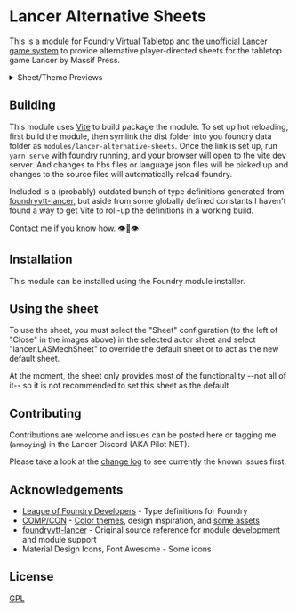 # Lancer Alternative Sheets
This is a module for [Foundry Virtual Tabletop](https://foundryvtt.com/) and the [unofficial Lancer game system](https://github.com/Eranziel/foundryvtt-lancer) to provide alternative player-directed sheets for the tabletop game Lancer by Massif Press.

<details markdown="1">
  <summary>Sheet/Theme Previews</summary>
  <details markdown="1">
    <summary>GMS</summary>
    <img src="https://github.com/annoyedb/lancer-alternative-sheets/blob/master/docs/GMS.png?raw=true"/>
  </details>
  <details markdown="1">
    <summary>IPS-N</summary>
    <img src="https://github.com/annoyedb/lancer-alternative-sheets/blob/master/docs/IPS-N.png?raw=true"/>
  </details>
  <details markdown="1">
    <summary>SSC</summary>
    <img src="https://github.com/annoyedb/lancer-alternative-sheets/blob/master/docs/SSC.png?raw=true"/>
  </details>
  <details markdown="1">
    <summary>HORUS</summary>
    <img src="https://github.com/annoyedb/lancer-alternative-sheets/blob/master/docs/HORUS.png?raw=true"/>
  </details>
  <details markdown="1">
    <summary>HA</summary>
    <img src="https://github.com/annoyedb/lancer-alternative-sheets/blob/master/docs/HA.png"/>
  </details>
  <details markdown="1">
    <summary>MSMC</summary>
    <img src="https://github.com/annoyedb/lancer-alternative-sheets/blob/master/docs/MSMC.png?raw=true"/>
  </details>
  <details markdown="1">
    <summary>GALSIM</summary>
    <img src="https://github.com/annoyedb/lancer-alternative-sheets/blob/master/docs/GALSIM.png?raw=true"/>
  </details>
</details>

## Building
This module uses [Vite](https://vite.dev/guide/) to build package the module.  To set up hot reloading, first build the module, then symlink the dist folder into you foundry data folder as `modules/lancer-alternative-sheets`.  Once the link is set up, run `yarn serve` with foundry running, and your browser will open to the vite dev server.  And changes to hbs files or language json files will be picked up and changes to the source files will automatically reload foundry.

Included is a (probably) outdated bunch of type definitions generated from [foundryvtt-lancer](https://github.com/Eranziel/foundryvtt-lancer), but aside from some globally defined constants I haven't found a way to get Vite to roll-up the definitions in a working build.

Contact me if you know how. :eye::lips::eye:

## Installation
This module can be installed using the Foundry module installer.

## Using the sheet
To use the sheet, you must select the "Sheet" configuration (to the left of "Close" in the images above) in the selected actor sheet and select "lancer.LASMechSheet" to override the default sheet or to act as the new default sheet.

At the moment, the sheet only provides most of the functionality --not all of it-- so it is not recommended to set this sheet as the default

## Contributing
Contributions are welcome and issues can be posted here or tagging me (`annoying`) in the Lancer Discord (AKA Pilot NET).

Please take a look at the [change log](/CHANGELOG.md) to see currently the known issues first.

## Acknowledgements
* [League of Foundry Developers](https://github.com/League-of-Foundry-Developers/foundry-vtt-types) - Type definitions for Foundry
* [COMP/CON](https://github.com/massif-press/compcon) - [Color themes](./src/styles/themes/), design inspiration, and [some assets](./src/assets/)
* [foundryvtt-lancer](https://github.com/Eranziel/foundryvtt-lancer) - Original source reference for module development and module support
* Material Design Icons, Font Awesome - Some icons

## License
[GPL](/LICENSE.md)
